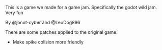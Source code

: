 This is a game we made for a game jam. Specifically the godot wild jam. Very fun

By @jonot-cyber and @LeoDog896

There are some patches applied to the original game:
- Make spike collsion more friendly
